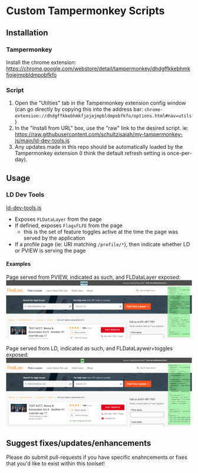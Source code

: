 # Custom Tampermonkey Scripts

## Installation
### Tampermonkey
Install the chrome extension: https://chrome.google.com/webstore/detail/tampermonkey/dhdgffkkebhmkfjojejmpbldmpobfkfo

### Script
1. Open the "Utilties" tab in the Tampermonkey extension config window (can go directly by copying this into the address bar: `chrome-extension://dhdgffkkebhmkfjojejmpbldmpobfkfo/options.html#nav=utils`)
2. In the "Install from URL" box, use the "raw" link to the desired script. ie: https://raw.githubusercontent.com/schultzisaiah/my-tampermonkey-js/main/ld-dev-tools.js
3. Any updates made in this repo should be automatically loaded by the Tampermonkey extension (I think the default refresh setting is once-per-day).

## Usage
### LD Dev Tools
[ld-dev-tools.js](/ld-dev-tools.js)
- Exposes `FLDataLayer` from the page
- If defined, exposes `FlagsFLFE` from the page
	- this is the set of feature toggles active at the time the page was served by the application
- If a profile page (ie: URI matching `/profile/*`), then indicate whether LD or PVIEW is serving the page

#### Examples
Page served from PVIEW, indicated as such, and FLDataLayer exposed:
![Preview of data shown from PVIEW page](/readme_resources/ld-dev-tools-0.png)

Page served from LD, indicated as such, and FLDataLaywer+toggles exposed:
![Preview of data shown from LD page](/readme_resources/ld-dev-tools-1.png)

## Suggest fixes/updates/enhancements
Please do submit pull-requests if you have specific enahncements or fixes that you'd like to exist within this toolset!
